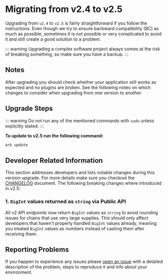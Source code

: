 # Migrating from v2.4 to v2.5

Upgrading from `v2.4` to `v2.5` is fairly straightforward if you follow the instructions. Even though we try to ensure backward compatibility (BC) as much as possible, sometimes it is not possible or very complicated to avoid it and still create a good solution to a problem.

::: warning
Upgrading a complex software project always comes at the risk of breaking something, so make sure you have a backup.
:::

## Notes

After upgrading you should check whether your application still works as expected and no plugins are broken. See the following notes on which changes to consider when upgrading from one version to another.

## Upgrade Steps

::: warning
Do not run any of the mentioned commands with `sudo` unless explicitly stated.
:::

**To update to v2.5 run the following command:**

```bash
ark update
```

## Developer Related Information

This section addresses developers and lists notable changes during this version upgrade. For more details make sure you checkout the [CHANGELOG](https://github.com/ArkEcosystem/core/blob/master/CHANGELOG.md) document. The following breaking changes where introduced in v2.5:

### 1. `BigInt` values returned as `string` via Public API

All v2 API endpoints now return `BigInt` values as `string` to avoid rounding issues for chains that use very large supplies. This should only affect developers that haven't properly handled `BigInt` values already, meaning you treated `BigInt` values as numbers instead of casting them after receiving them.

## Reporting Problems

If you happen to experience any issues please [open an issue](https://github.com/ARKEcosystem/core/issues/new?template=Bug_report.md) with a detailed description of the problem, steps to reproduce it and info about your environment.
